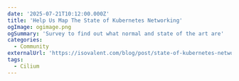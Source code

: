 ```yaml
---
date: '2025-07-21T10:12:00.000Z'
title: 'Help Us Map The State of Kubernetes Networking'
ogImage: ogimage.png
ogSummary: 'Survey to find out what normal and state of the art are'
categories:
  - Community
externalUrl: 'https://isovalent.com/blog/post/state-of-kubernetes-networking/'
tags:
  - Cilium
---
```

